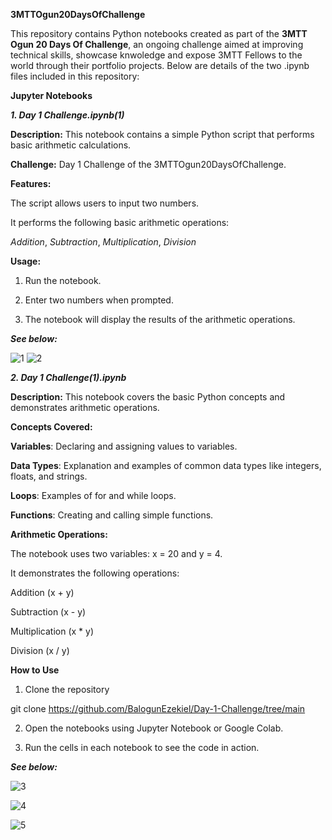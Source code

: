 **3MTTOgun20DaysOfChallenge**

This repository contains Python notebooks created as part of the **3MTT Ogun 20 Days Of Challenge**, an ongoing challenge aimed at improving technical skills, showcase knwoledge and expose 3MTT Fellows to the world through their portfolio projects. Below are details of the two .ipynb files included in this repository:

**Jupyter Notebooks**

**_1. Day 1 Challenge.ipynb(1)_**

**Description:** This notebook contains a simple Python script that performs basic arithmetic calculations.

**Challenge:** Day 1 Challenge of the 3MTTOgun20DaysOfChallenge.

**Features:**

The script allows users to input two numbers.

It performs the following basic arithmetic operations:

_Addition_, _Subtraction_, _Multiplication_, _Division_

**Usage:**

1. Run the notebook.

2. Enter two numbers when prompted.

3. The notebook will display the results of the arithmetic operations.

**_See below:_**

![1](https://github.com/user-attachments/assets/7196ddfa-cce9-4eb0-9262-e43c360bcdf5) 
![2](https://github.com/user-attachments/assets/d32925ee-95de-486d-aabf-3df9059f6e07)

**_2. Day 1 Challenge(1).ipynb_**

**Description:** This notebook covers the basic Python concepts and demonstrates arithmetic operations.

**Concepts Covered:**

**Variables**: Declaring and assigning values to variables.

**Data Types**: Explanation and examples of common data types like integers, floats, and strings.

**Loops**: Examples of for and while loops.

**Functions**: Creating and calling simple functions.

**Arithmetic Operations:**

The notebook uses two variables: x = 20 and y = 4.

It demonstrates the following operations:

Addition (x + y)

Subtraction (x - y)

Multiplication (x * y)

Division (x / y)

**How to Use**

1. Clone the repository

git clone https://github.com/BalogunEzekiel/Day-1-Challenge/tree/main

2. Open the notebooks using Jupyter Notebook or Google Colab.

3. Run the cells in each notebook to see the code in action.

**_See below:_**

![3](https://github.com/user-attachments/assets/fe380fd0-580c-4d2e-a2c3-d5f264371361)

![4](https://github.com/user-attachments/assets/25cf44e0-4858-4048-8b13-6f384eda0347)

![5](https://github.com/user-attachments/assets/5efa6148-df35-4e99-a1f9-ccfb94b04dab)
